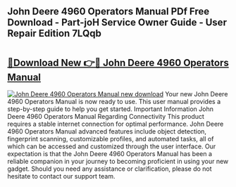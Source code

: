 ## John Deere 4960 Operators Manual PDf Free Download - Part-joH Service Owner Guide - User Repair Edition 7LQqb

# <h2><a href="http://bc93350.oget.top/?id=John+Deere+4960+Operators+Manual">🔗Download New 👉🔴 John Deere 4960 Operators Manual</a></h2>

[![John Deere 4960 Operators Manual new download](https://i.imgur.com/5g1atiW.png)](http://bc93350.oget.top/?id=John+Deere+4960+Operators+Manual)
Your new John Deere 4960 Operators Manual is now ready to use. This user manual provides a step-by-step guide to help you get started. Important Information John Deere 4960 Operators Manual Regarding Connectivity This product requires a stable internet connection for optimal performance. John Deere 4960 Operators Manual advanced features include object detection, fingerprint scanning, customizable profiles, and automated tasks, all of which can be accessed and customized through the user interface. Our expectation is that the John Deere 4960 Operators Manual has been a reliable companion in your journey to becoming proficient in using your new gadget. Should you need any assistance or clarification, please do not hesitate to contact our support team.
